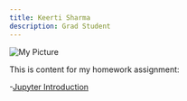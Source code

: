```yaml
---
title: Keerti Sharma
description: Grad Student
---
```


![My Picture](/pics/i.jpg)

This is content for my homework assignment: 

-[Jupyter Introduction](/HomeworkAssignment/index.md)
